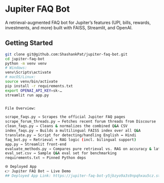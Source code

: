 # Jupiter FAQ Bot

A retrieval-augmented FAQ bot for Jupiter’s features (UPI, bills, rewards, investments, and more) built with FAISS, Streamlit, and OpenAI.

## Getting Started

```bash
git clone git@github.com:ShashankPat/jupiter-faq-bot.git
cd jupiter-faq-bot
python -m venv venv
# Windows:
venv\Scripts\activate
# macOS/Linux:
source venv/bin/activate
pip install -r requirements.txt
export OPENAI_API_KEY=sk-…
streamlit run app.py


File Overview:

scrape_faqs.py → Scrapes the official Jupiter FAQ pages
scrape_forum_threads.py → Fetches recent forum threads from Discourse
clean_faqs.py → Cleans & normalizes the combined Q&A CSV
index_faqs.py → Builds a multilingual FAISS index over all Q&A
translate.py → Script for detecting/handling English ↔ Hindi
faq_bot.py → Retrieval + RAG logic (incl. bilingual support)
app.py → Streamlit front-end
evaluate_methods.py → Compares pure retrieval vs. RAG on accuracy & latency
eval_set.csv → Sample Q&A eval set for benchmarking
requirements.txt → Pinned Python deps 

🌐 Deployed App
👉 Jupiter FAQ Bot – Live Demo
## Deployed App Link: https://jupiter-faq-bot-y5jbzyo9a3s9npqhxau5cz.streamlit.app/

